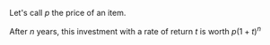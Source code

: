 Let's call $p$ the price of an item.

After $n$ years, this investment with a rate of return $t$ is worth $p(1+t)^n$
